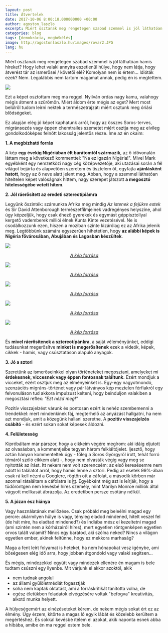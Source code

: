 ```yaml
---
layout: post
title: Átvertelek
date: 2017-10-06 8:00:18.000000000 +00:00
author: agoston_laszlo
excerpt: Miért osztanak meg rengetegen szabad szemmel is jól láthatóan hamis híreket? Hogy lehet valaki annyira eszetlenül hülye, hogy nem látja, hogy átverést tár az ismerősei / követői elé? Komolyan nem is értem... Idióták ezek? Nem. Legalábbis nem tartom magamat annak, pedig én is megtettem.
categories: blog
tags: [demokrácia, megbékélés]
image: http://agostonlaszlo.hu/images/rovar2.JPG
lang: hu
---
```

Miért osztanak meg rengetegen szabad szemmel is jól láthatóan hamis híreket? Hogy lehet valaki annyira eszetlenül hülye, hogy nem látja, hogy átverést tár az ismerősei / követői elé? Komolyan nem is értem... Idióták ezek? Nem. Legalábbis nem tartom magamat annak, pedig én is megtettem.

![](http://agostonlaszlo.hu/images/rovar.jpg)

Ezt a képet osztottam meg ma reggel. Nyilván ordas nagy kamu, valahogy mégis átment a szűrőmön. Miért áldom érte mégis az eget? Mert most belülről tudom leírni nektek a természetrajzát: miért osztunk meg óriási blődségeket.

Ez alapján elég jó képet kaphatunk arról, hogy az összes Soros-terves, migránsozós vagy éppen chemtrailes szemetet miért osztja meg az elvileg gondolkodóképes felnőtt lakosság jelentős része. Íme az én okaim:

**1. A megbízható forrás**

A kép **egy évekig Nigériában élt barátomtól származik**, az ő idővonalán láttam meg a következő kommenttel: "Na ez igazán Nigéria!". Mivel Mark egyébként egy nemzetközi nagy cég középvezetője, aki utazásai során a fél világot bejárta és alapvetően szeretem és tisztelem őt, egyfajta **ajánlásként hatott**, hogy az ő neve alatt jelent meg. Abban, hogy a szemmel láthatóan hiteltelen képet valóságnak hittem, nagy szerepet játszott **a megosztó hitelességébe vetett hitem**.

**2. Jól ráerősített az eredeti sztereotípiámra**

Legyünk őszinték: számunkra Afrika még mindig *Az istenek a fejükre estek* és Sir David Attenborough természetfilmjeinek vadregényes helyszíne, ahol úgy képzeljük, hogy csak éhező gyerekek és egymást géppisztollyal kergető vademberek milliói élnek Kunta Kinte vezetésével. Ne is csodálkozzunk ezen, hiszen a moziban szinte kizárólag ez az Afrika jelenik meg. Legtöbbünk számára egyszerűen hihetetlen, hogy **az alábbi képek is Nigéria fővárosában, Abujában és Lagosban készültek**.

![](http://agostonlaszlo.hu/images/abuja.jpg)
<center><i><a href="https://travel.jumia.com/blog/ng/5-solid-truths-about-living-in-abuja-3051" target="blank" >A kép forrása</a></i></center>

![](http://agostonlaszlo.hu/images/lagos2.jpg)
<center><i><a href="http://commonedge.org/tag/urban-design/" target="blank" >A kép forrása</a></i></center>

![](http://agostonlaszlo.hu/images/lagos5.jpg)
<center><i><a href="http://www.enekem.com.ng/2016/10/articlelagos-vs-abuja-vs-port-harcourt.html" target="blank" >A kép forrása</a></i></center>

![](http://agostonlaszlo.hu/images/lagos3.jpg)
<center><i><a href="http://www.transformmagazine.net/articles/2016/place-branding-lagos-nigeria/" target="blank" >A kép forrása</a></i></center>

![](http://agostonlaszlo.hu/images/lagos4.jpg)
<center><i><a href="https://travel.jumia.com/blog/ng/5-solid-truths-about-living-in-abuja-3051" target="blank" >A kép forrása</a></i></center>

És **mivel ráerősítenek a sztereotípánkra**, a saját véleményünket, eddigi tudásunkat megerősítve **minket is megerősítenek** ezek a videók, képek, cikkek - hamis, vagy csúsztatáson alapuló anyagok.

**3. Jó a sztori**

Szeretünk az ismerőseinkkel olyan történeteket megosztani, amelyeket mi **érdekesnek, viccesnek vagy éppen fontosnak találtunk**. Ezért mondjuk a vicceket, ezért osztjuk meg az élményeinket is. Egy-egy nagyotmondó, szenzációs migráns-történet vagy pár látványos kép meztelen férfiakról egy felvonuláson tud akkora impulzust kelteni, hogy beinduljon valakiben a megosztási reflex: *"Ezt nézd meg!"*

Pozitív visszajelzést várunk és pontosan ezért is nehéz szembemenni a trendekkel: mert mindenkinek fáj, megterhelő az anyázást hallgatni, ha nem azt mondjuk, amit a közegünk hallani szeretne. A **pozitív visszajelzés csábító** - és ezért sokan sokat képesek áldozni.

**4. Felületesség**

Kipróbáltam már párszor, hogy a cikkeim végére megírom: aki idáig eljutott az olvasásban, a kommentjeibe tegyen három felkiáltójelet. Ijesztő, hogy aztán hányan kommenteltek úgy - főleg a Soros Györgyről írott, tehát forró témáról szóló cikkem alatt -, hogy nem olvasták végig vagy meg se nyitották az írást. Itt nekem nem volt szerencsém: az első keresésemre nem adott ki találatot arról, hogy hamis lenne a sztori. Pedig az esetek 99%-ában csak rá kell nézni a Googlere, rögtön ott a cáfolat, a második körben már azonnal rátaláltam a cáfolatra is [itt](http://www.snopes.com/cockroach-zimbabwe-x-ray/). Egyébként még azt is leírják, hogy a tüdőröntgen nem kevésbé híres személy, mint Marilyn Monroe milliók által vágyott mellkasát ábrázolja. Az eredetiben persze csótány nélkül. 

**5. A józan ész hiánya**

Vagy használatának mellőzése. Csak próbáld meg beleélni magad egy percre: akármilyen hülye is vagy, tényleg eladod mindened, hitelt veszel fel (de hát mire, ha eladtad mindened?) és Indiába mész el kezeltetni magad (ami szintén nem a kórházairól híres), mert egyetlen röntgenképen egyetlen orvos talált valamit? Nincs egy barátod, aki szólna neked? Nincs a világon egyetlen ember, akinek feltűnne, hogy ez mekkora marhaság? 

Maga a fent leírt folyamat is heteket, ha nem hónapokat vesz igénybe, ami bőségesen elég idő arra, hogy jobban átgondold vagy valaki segítsen...

És mégis, mindezekkel együtt vagy mindezek ellenére én magam is bele tudtam csúszni egy ilyenbe. Mit várjunk el akkor azoktól, akik 

- nem tudnak angolul
- az állami gyűlöletmédiát fogasztják
- soha nem kaptak oktatást, ami a forráskritikát tanította volna, de
- egész életükben feladatok elvégzésére voltak "befogva" kreativitás, alkotó munka helyett.

A hülyeségemért az elnézéseteket kérem, de nekem mégis sokat ért ez az élmény. Úgy érzem, kitörte a magas ló egyik lábát és közelebb kerültem a megértéshez. És sokkal kevésbé ítélem el azokat, akik naponta esnek abba a hibába, amibe én ma reggel estem bele.
